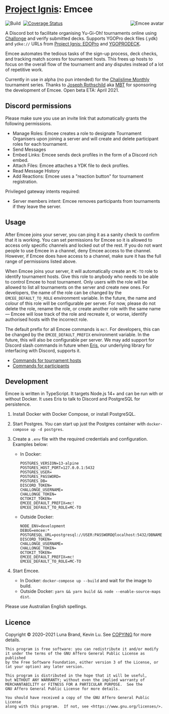 # [Project Ignis](https://github.com/ProjectIgnis): Emcee

[<img src="https://cdn.discordapp.com/avatars/691882968809209917/1ffd7675f6fb2a4c21b1b356b7856279.png" alt="Emcee avatar" style="float: right;" />](https://yugipedia.com/wiki/MC)

![Build](https://github.com/AlphaKretin/emcee-tournament-bot/workflows/Build/badge.svg)&nbsp;
[![Coverage Status](https://coveralls.io/repos/github/AlphaKretin/emcee-tournament-bot/badge.svg?t=iUM0Et)](https://coveralls.io/github/AlphaKretin/emcee-tournament-bot)

A Discord bot to facilitate organising Yu-Gi-Oh! tournaments online using [Challonge](https://challonge.com/) and verify submitted decks.
Supports YGOPro deck files (.ydk) and `ydke://` URLs from [Project Ignis: EDOPro](https://github.com/edo9300/edopro) and [YGOPRODECK](https://ygoprodeck.com/).

Emcee automates the tedious tasks of the sign-up process, deck checks, and tracking match scores for tournament hosts.
This frees up hosts to focus on the overall flow of the tournament and any disputes instead of a lot of repetitive work.

Currently in use in alpha (no pun intended) for the [Chalislime Monthly](https://youtu.be/iehvqngGxs0) tournament series.
Thanks to [Joseph Rothschild](https://www.youtube.com/c/MBTYuGiOh) aka [MBT](https://www.twitch.tv/mbtyugioh) for
sponsoring the development of Emcee. Open beta ETA: April 2021.

## Discord permissions

Please make sure you use an invite link that automatically grants the following permissions.

- Manage Roles: Emcee creates a role to designate Tournament Organisers upon joining a server and will create and delete participant roles for each tournament.
- Send Messages
- Embed Links: Emcee sends deck profiles in the form of a Discord rich embed.
- Attach Files: Emcee attaches a YDK file to deck profiles.
- Read Message History
- Add Reactions: Emcee uses a "reaction button" for tournament registration.

Privileged gateway intents required:

- Server members intent: Emcee removes participants from tournaments if they leave the server.

## Usage

After Emcee joins your server, you can ping it as a sanity check to confirm that it is working.
You can set permissions for Emcee so it is allowed to access only specific channels and locked out of the rest.
If you do not want people to use Emcee in a channel, deny Emcee access to the channel.
However, if Emcee does have access to a channel, make sure it has the full range of permissions listed above.

When Emcee joins your server, it will automatically create an `MC-TO` role to identify tournament hosts.
Give this role to anybody who needs to be able to control Emcee to host tournament. Only users with the
role will be allowed to list all tournaments on the server and create new ones. For developers, the name
of the role can be changed by the `EMCEE_DEFAULT_TO_ROLE` environment variable. In the future, the name
and colour of this role will be configurable per server. For now, please do not delete the role,
rename the role, or create another role with the same name &mdash; Emcee will lose track of the role and
recreate it, or worse, identify authorised hosts with the incorrect role.

The default prefix for all Emcee commands is `mc!`. For developers, this can be changed by the `EMCEE_DEFAULT_PREFIX`
environment variable. In the future, this will also be configurable per server. We may add support for
Discord slash commands in future when [Eris](https://github.com/abalabahaha/eris), our underlying library
for interfacing with Discord, supports it.

- [Commands for tournament hosts](https://github.com/AlphaKretin/emcee-tournament-bot/blob/master/docs/usage-organiser.md)
- [Commands for participants](https://github.com/AlphaKretin/emcee-tournament-bot/blob/master/docs/usage-participant.md)

## Development

Emcee is written in TypeScript. It targets Node.js 14+ and can be run with or without Docker.
It uses Eris to talk to Discord and PostgreSQL for persistence.


1. Install Docker with Docker Compose, or install PostgreSQL.
1. Start Postgres. You can start up just the Postgres container with `docker-compose up -d postgres`.
1. Create a `.env` file with the required credentials and configuration. Examples below:
    - In Docker:

        ```
        POSTGRES_VERSION=13-alpine
        POSTGRES_HOST_PORT=127.0.0.1:5432
        POSTGRES_USER=
        POSTGRES_PASSWORD=
        POSTGRES_DB=
        DISCORD_TOKEN=
        CHALLONGE_USERNAME=
        CHALLONGE_TOKEN=
        OCTOKIT_TOKEN=
        EMCEE_DEFAULT_PREFIX=mc!
        EMCEE_DEFAULT_TO_ROLE=MC-TO
        ```

    - Outside Docker:

        ```
        NODE_ENV=development
        DEBUG=emcee:*
        POSTGRESQL_URL=postgresql://USER:PASSWORD@localhost:5432/DBNAME
        DISCORD_TOKEN=
        CHALLONGE_USERNAME=
        CHALLONGE_TOKEN=
        OCTOKIT_TOKEN=
        EMCEE_DEFAULT_PREFIX=mc!
        EMCEE_DEFAULT_TO_ROLE=MC-TO
        ```

1. Start Emcee.
    - In Docker: `docker-compose up --build` and wait for the image to build.
    - Outside Docker: `yarn && yarn build && node --enable-source-maps dist`.

Please use Australian English spellings.

## Licence

Copyright © 2020&ndash;2021 Luna Brand, Kevin Lu.
See [COPYING](https://github.com/AlphaKretin/emcee-tournament-bot/blob/master/COPYING) for more details.

```
This program is free software: you can redistribute it and/or modify
it under the terms of the GNU Affero General Public License as published
by the Free Software Foundation, either version 3 of the License, or
(at your option) any later version.

This program is distributed in the hope that it will be useful,
but WITHOUT ANY WARRANTY; without even the implied warranty of
MERCHANTABILITY or FITNESS FOR A PARTICULAR PURPOSE.  See the
GNU Affero General Public License for more details.

You should have received a copy of the GNU Affero General Public License
along with this program.  If not, see <https://www.gnu.org/licenses/>.
```
